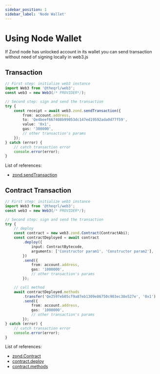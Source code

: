 ```yaml
---
sidebar_position: 1
sidebar_label: 'Node Wallet'
---
```


# Using Node Wallet

If Zond node has unlocked account in its wallet you can send transaction without need of signing locally in web3.js

## Transaction

```ts
// First step: initialize web3 instance
import Web3 from '@theqrl/web3';
const web3 = new Web3(/* PROVIDER*/);

// Second step: sign and send the transaction
try {
	const receipt = await web3.zond.sendTransaction({
		from: account.address,
		to: 'Qe4beef667408b99053dc147ed19592ada0d77f59',
		value: '0x1',
		gas: '300000',
		// other transaction's params
	});
} catch (error) {
	// catch transaction error
	console.error(error);
}
```

List of references:

-   [zond.sendTransaction](/api/web3-zond/class/Web3Zond#sendTransaction)

## Contract Transaction

```ts
// First step: initialize web3 instance
import Web3 from '@theqrl/web3';
const web3 = new Web3(/* PROVIDER*/);

// Second step: sign and send the transaction
try {
	// deploy
	const contract = new web3.zond.Contract(ContractAbi);
	const contractDeployed = await contract
		.deploy({
			input: ContractBytecode,
			arguments: ['Constructor param1', 'Constructor param2'],
		})
		.send({
			from: account.address,
			gas: '1000000',
			// other transaction's params
		});

	// call method
	await contractDeployed.methods
		.transfer('Qe2597eb05cf9a87eb1309e86750c903ec38e527e', '0x1')
		.send({
			from: account.address,
			gas: '1000000',
			// other transaction's params
		});
} catch (error) {
	// catch transaction error
	console.error(error);
}
```

List of references:

-   [zond.Contract](/api/web3-zond-contract/class/Contract)
-   [contract.deploy](/api/web3-zond-contract/class/Contract#deploy)
-   [contract.methods](/api/web3-zond-contract/class/Contract#methods)
